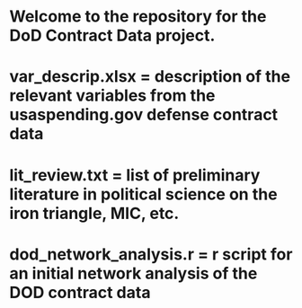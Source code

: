 # Welcome to the repository for the DoD Contract Data project.

# var_descrip.xlsx = description of the relevant variables from the usaspending.gov defense contract data

# lit_review.txt = list of preliminary literature in political science on the iron triangle, MIC, etc.

# dod_network_analysis.r = r script for an initial network analysis of the DOD contract data


